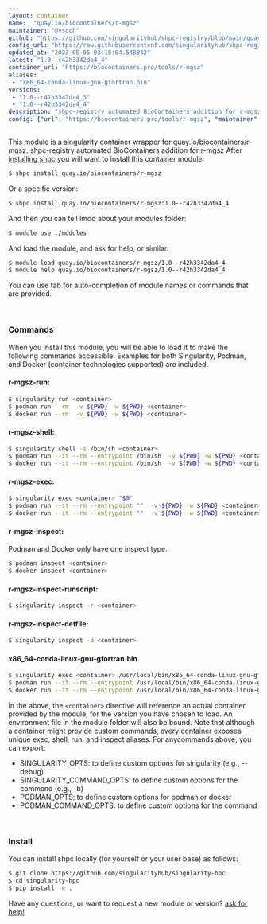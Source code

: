 ```yaml
---
layout: container
name:  "quay.io/biocontainers/r-mgsz"
maintainer: "@vsoch"
github: "https://github.com/singularityhub/shpc-registry/blob/main/quay.io/biocontainers/r-mgsz/container.yaml"
config_url: "https://raw.githubusercontent.com/singularityhub/shpc-registry/main/quay.io/biocontainers/r-mgsz/container.yaml"
updated_at: "2023-05-05 03:15:04.548042"
latest: "1.0--r42h3342da4_4"
container_url: "https://biocontainers.pro/tools/r-mgsz"
aliases:
 - "x86_64-conda-linux-gnu-gfortran.bin"
versions:
 - "1.0--r41h3342da4_3"
 - "1.0--r42h3342da4_4"
description: "shpc-registry automated BioContainers addition for r-mgsz"
config: {"url": "https://biocontainers.pro/tools/r-mgsz", "maintainer": "@vsoch", "description": "shpc-registry automated BioContainers addition for r-mgsz", "latest": {"1.0--r42h3342da4_4": "sha256:8921cff8cc8427dc4d37ea14424e435b1dfc025ee572abbee2a3bea0219bbe20"}, "tags": {"1.0--r41h3342da4_3": "sha256:df522f7f0118450a295375678fb14748b3a53ab27de6a791b02065d08b79fff0", "1.0--r42h3342da4_4": "sha256:8921cff8cc8427dc4d37ea14424e435b1dfc025ee572abbee2a3bea0219bbe20"}, "docker": "quay.io/biocontainers/r-mgsz", "aliases": {"x86_64-conda-linux-gnu-gfortran.bin": "/usr/local/bin/x86_64-conda-linux-gnu-gfortran.bin"}}
---
```


This module is a singularity container wrapper for quay.io/biocontainers/r-mgsz.
shpc-registry automated BioContainers addition for r-mgsz
After [installing shpc](#install) you will want to install this container module:


```bash
$ shpc install quay.io/biocontainers/r-mgsz
```

Or a specific version:

```bash
$ shpc install quay.io/biocontainers/r-mgsz:1.0--r42h3342da4_4
```

And then you can tell lmod about your modules folder:

```bash
$ module use ./modules
```

And load the module, and ask for help, or similar.

```bash
$ module load quay.io/biocontainers/r-mgsz/1.0--r42h3342da4_4
$ module help quay.io/biocontainers/r-mgsz/1.0--r42h3342da4_4
```

You can use tab for auto-completion of module names or commands that are provided.

<br>

### Commands

When you install this module, you will be able to load it to make the following commands accessible.
Examples for both Singularity, Podman, and Docker (container technologies supported) are included.

#### r-mgsz-run:

```bash
$ singularity run <container>
$ podman run --rm  -v ${PWD} -w ${PWD} <container>
$ docker run --rm  -v ${PWD} -w ${PWD} <container>
```

#### r-mgsz-shell:

```bash
$ singularity shell -s /bin/sh <container>
$ podman run --it --rm --entrypoint /bin/sh  -v ${PWD} -w ${PWD} <container>
$ docker run --it --rm --entrypoint /bin/sh  -v ${PWD} -w ${PWD} <container>
```

#### r-mgsz-exec:

```bash
$ singularity exec <container> "$@"
$ podman run --it --rm --entrypoint ""  -v ${PWD} -w ${PWD} <container> "$@"
$ docker run --it --rm --entrypoint ""  -v ${PWD} -w ${PWD} <container> "$@"
```

#### r-mgsz-inspect:

Podman and Docker only have one inspect type.

```bash
$ podman inspect <container>
$ docker inspect <container>
```

#### r-mgsz-inspect-runscript:

```bash
$ singularity inspect -r <container>
```

#### r-mgsz-inspect-deffile:

```bash
$ singularity inspect -d <container>
```


#### x86_64-conda-linux-gnu-gfortran.bin

```bash
$ singularity exec <container> /usr/local/bin/x86_64-conda-linux-gnu-gfortran.bin
$ podman run --it --rm --entrypoint /usr/local/bin/x86_64-conda-linux-gnu-gfortran.bin   -v ${PWD} -w ${PWD} <container> -c " $@"
$ docker run --it --rm --entrypoint /usr/local/bin/x86_64-conda-linux-gnu-gfortran.bin   -v ${PWD} -w ${PWD} <container> -c " $@"
```



In the above, the `<container>` directive will reference an actual container provided
by the module, for the version you have chosen to load. An environment file in the
module folder will also be bound. Note that although a container
might provide custom commands, every container exposes unique exec, shell, run, and
inspect aliases. For anycommands above, you can export:

 - SINGULARITY_OPTS: to define custom options for singularity (e.g., --debug)
 - SINGULARITY_COMMAND_OPTS: to define custom options for the command (e.g., -b)
 - PODMAN_OPTS: to define custom options for podman or docker
 - PODMAN_COMMAND_OPTS: to define custom options for the command

<br>

### Install

You can install shpc locally (for yourself or your user base) as follows:

```bash
$ git clone https://github.com/singularityhub/singularity-hpc
$ cd singularity-hpc
$ pip install -e .
```

Have any questions, or want to request a new module or version? [ask for help!](https://github.com/singularityhub/singularity-hpc/issues)